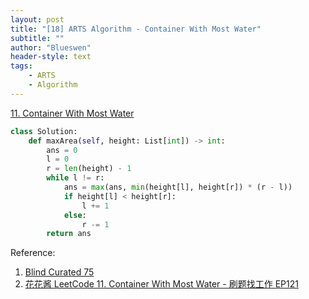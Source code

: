 ```yaml
---
layout: post
title: "[18] ARTS Algorithm - Container With Most Water"
subtitle: ""
author: "Blueswen"
header-style: text
tags:
    - ARTS
    - Algorithm
---
```


[11. Container With Most Water](https://leetcode.com/problems/container-with-most-water/)

```python
class Solution:
    def maxArea(self, height: List[int]) -> int:
        ans = 0
        l = 0
        r = len(height) - 1
        while l != r:
            ans = max(ans, min(height[l], height[r]) * (r - l))
            if height[l] < height[r]:
                l += 1
            else:
                r -= 1
        return ans
```

Reference:

1. [Blind Curated 75](https://leetcode.com/list/xoqag3yj/)
2. [花花酱 LeetCode 11. Container With Most Water - 刷题找工作 EP121](https://youtu.be/IONgE6QZgGI)
